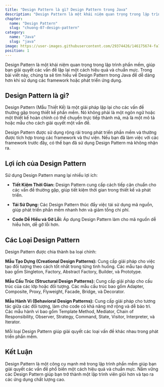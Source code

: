 ```yaml
---
title: "Design Pattern là gì? Design Pattern trong Java"
description: "Design Pattern là một khái niệm quan trọng trong lập trình phần mềm, giúp bạn giải quyết các vấn đề lặp lại một cách hiệu quả và chuẩn mực"
chapter:
  name: "Design Pattern"
  slug: "chuong-07-design-pattern"
category:
  name: "Java"
  slug: "java"
image: https://user-images.githubusercontent.com/29374426/146175674-fa7e09f7-4e42-485e-a2b5-8c664601b203.png
position: 1
---
```


Design Pattern là một khái niệm quan trọng trong lập trình phần mềm, giúp bạn giải quyết các vấn đề lặp lại một cách hiệu quả và chuẩn mực. Trong bài viết này, chúng ta sẽ tìm hiểu về Design Pattern trong Java để dễ dàng hơn khi sử dụng các framework hoặc phát triển ứng dụng.

## Design Pattern là gì?

Design Pattern (Mẫu Thiết Kế) là một giải pháp lặp lại cho các vấn đề thường gặp trong thiết kế phần mềm. Nó không phải là một ngôn ngữ hoặc một thiết kế hoàn chỉnh có thể chuyển trực tiếp thành mã, mà là một mô tả hoặc mẫu cho cách giải quyết một vấn đề.

Design Pattern được sử dụng rộng rãi trong phát triển phần mềm và thường được tích hợp trong các framework và thư viện. Nếu bạn đã làm việc với các framework trước đây, có thể bạn đã sử dụng Design Pattern mà không nhận ra.

## Lợi ích của Design Pattern

Sử dụng Design Pattern mang lại nhiều lợi ích:

- **Tiết Kiệm Thời Gian:** Design Pattern cung cấp cách tiếp cận chuẩn cho các vấn đề thường gặp, giúp tiết kiệm thời gian trong thiết kế và phát triển.

- **Tái Sử Dụng:** Các Design Pattern thúc đẩy việc tái sử dụng mã nguồn, giúp phát triển phần mềm nhanh hơn và giảm tổng chi phí.

- **Code Dễ Hiểu và Gỡ Lỗi:** Áp dụng Design Pattern làm cho mã nguồn dễ hiểu hơn, dễ gỡ lỗi hơn.

## Các Loại Design Pattern

Design Pattern được chia thành ba loại chính:

**Mẫu Tạo Dựng (Creational Design Patterns):** Cung cấp giải pháp cho việc tạo đối tượng theo cách tốt nhất trong từng tình huống. Các mẫu tạo dựng bao gồm Singleton, Factory, Abstract Factory, Builder, và Prototype.

**Mẫu Cấu Trúc (Structural Design Patterns):** Cung cấp giải pháp cho cấu trúc của các lớp hoặc đối tượng. Các mẫu cấu trúc bao gồm Adapter, Composite, Proxy, Flyweight, Facade, Bridge, và Decorator.

**Mẫu Hành Vi (Behavioral Design Patterns):** Cung cấp giải pháp cho tương tác giữa các đối tượng, làm cho code có khả năng mở rộng và dễ bảo trì. Các mẫu hành vi bao gồm Template Method, Mediator, Chain of Responsibility, Observer, Strategy, Command, State, Visitor, Interpreter, và Iterator.

Mỗi loại Design Pattern giúp giải quyết các loại vấn đề khác nhau trong phát triển phần mềm.

## Kết Luận

Design Pattern là một công cụ mạnh mẽ trong lập trình phần mềm giúp bạn giải quyết các vấn đề phổ biến một cách hiệu quả và chuẩn mực. Nắm vững các Design Pattern giúp bạn trở thành một lập trình viên giỏi hơn và tạo ra các ứng dụng chất lượng cao.
